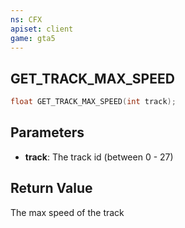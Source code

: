 ```yaml
---
ns: CFX
apiset: client
game: gta5
---
```

## GET_TRACK_MAX_SPEED

```c
float GET_TRACK_MAX_SPEED(int track);
```

## Parameters
* **track**: The track id (between 0 - 27)

## Return Value
The max speed of the track
